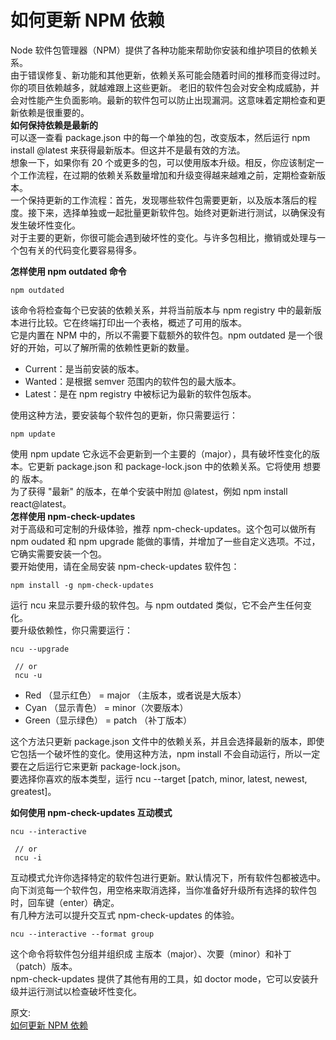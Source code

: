 # 如何更新 NPM 依赖
Node 软件包管理器（NPM）提供了各种功能来帮助你安装和维护项目的依赖关系。  
由于错误修复、新功能和其他更新，依赖关系可能会随着时间的推移而变得过时。你的项目依赖越多，就越难跟上这些更新。
老旧的软件包会对安全构成威胁，并会对性能产生负面影响。最新的软件包可以防止出现漏洞。这意味着定期检查和更新依赖是很重要的。  
**如何保持依赖是最新的**  
可以逐一查看 package.json 中的每一个单独的包，改变版本，然后运行 npm install <package>@latest 来获得最新版本。但这并不是最有效的方法。  
想象一下，如果你有 20 个或更多的包，可以使用版本升级。相反，你应该制定一个工作流程，在过期的依赖关系数量增加和升级变得越来越难之前，定期检查新版本。  
一个保持更新的工作流程：首先，发现哪些软件包需要更新，以及版本落后的程度。接下来，选择单独或一起批量更新软件包。始终对更新进行测试，以确保没有发生破坏性变化。  
对于主要的更新，你很可能会遇到破坏性的变化。与许多包相比，撤销或处理与一个包有关的代码变化要容易得多。  

**怎样使用 npm outdated 命令**  
```
npm outdated
```
该命令将检查每个已安装的依赖关系，并将当前版本与 npm registry 中的最新版本进行比较。它在终端打印出一个表格，概述了可用的版本。  
它是内置在 NPM 中的，所以不需要下载额外的软件包。npm outdated 是一个很好的开始，可以了解所需的依赖性更新的数量。  
- Current：是当前安装的版本。
- Wanted：是根据 semver 范围内的软件包的最大版本。
- Latest：是在 npm registry 中被标记为最新的软件包版本。

使用这种方法，要安装每个软件包的更新，你只需要运行：  
``` 
npm update
```
使用 npm update 它永远不会更新到一个主要的（major），具有破坏性变化的版本。它更新 package.json 和 package-lock.json 中的依赖关系。它将使用 想要的 版本。  
为了获得 "最新" 的版本，在单个安装中附加 @latest，例如 npm install react@latest。  
**怎样使用 npm-check-updates**  
对于高级和可定制的升级体验，推荐 npm-check-updates。这个包可以做所有 npm oudated 和 npm upgrade 能做的事情，并增加了一些自定义选项。不过，它确实需要安装一个包。  
要开始使用，请在全局安装 npm-check-updates 软件包：  
``` 
npm install -g npm-check-updates
```
运行 ncu 来显示要升级的软件包。与 npm outdated 类似，它不会产生任何变化。  
要升级依赖性，你只需要运行：  
``` 
ncu --upgrade

 // or
 ncu -u
```
- Red （显示红色） = major （主版本，或者说是大版本）
- Cyan （显示青色） = minor（次要版本）
- Green（显示绿色） = patch （补丁版本）

这个方法只更新 package.json 文件中的依赖关系，并且会选择最新的版本，即使它包括一个破坏性的变化。使用这种方法，npm install 不会自动运行，所以一定要在之后运行它来更新 package-lock.json。  
要选择你喜欢的版本类型，运行 ncu --target [patch, minor, latest, newest, greatest]。  

**如何使用 npm-check-updates 互动模式**  
``` 
ncu --interactive

 // or
 ncu -i
```
互动模式允许你选择特定的软件包进行更新。默认情况下，所有软件包都被选中。  
向下浏览每一个软件包，用空格来取消选择，当你准备好升级所有选择的软件包时，回车键（enter）确定。  
有几种方法可以提升交互式 npm-check-updates 的体验。  
``` 
ncu --interactive --format group
```
这个命令将软件包分组并组织成 主版本（major）、次要（minor）和补丁（patch）版本。  
npm-check-updates 提供了其他有用的工具，如 doctor mode，它可以安装升级并运行测试以检查破坏性变化。  



原文:  
[如何更新 NPM 依赖](https://mp.weixin.qq.com/s/TvLWXX4bpVYOalywiupvFQ)
